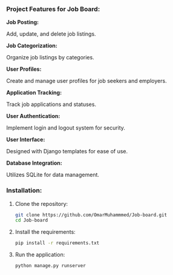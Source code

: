 ### Project Features for Job Board:

**Job Posting:**

Add, update, and delete job listings.

**Job Categorization:**

Organize job listings by categories.

**User Profiles:**

Create and manage user profiles for job seekers and employers.

**Application Tracking:**

Track job applications and statuses.

**User Authentication:**

Implement login and logout system for security.

**User Interface:**

Designed with Django templates for ease of use.

**Database Integration:**

Utilizes SQLite for data management.

### Installation:

1. Clone the repository:
   ```sh
   git clone https://github.com/OmarMuhammmed/Job-board.git
   cd Job-board
   ```

2. Install the requirements:
   ```sh
   pip install -r requirements.txt
   ```

3. Run the application:
   ```sh
   python manage.py runserver
   ```

